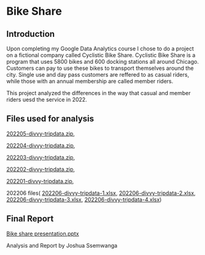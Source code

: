 # Bike Share

## **Introduction**
Upon completing my Google Data Analytics course I chose to do a project on a fictional company called Cyclistic Bike Share. Cyclistic Bike Share is a program that uses 5800 bikes and 600 docking stations all around Chicago. Customers can pay to use these bikes to transport themselves around the city. Single use and day pass customers are reffered to as casual riders, while those with an annual membership are called member riders.

This project analyzed the differences in the way that casual and member riders uesd the service in 2022.

## Files used for analysis

[202205-divvy-tripdata.zip](https://github.com/jssem001/bike-share/files/9311533/202205-divvy-tripdata.zip),

[202204-divvy-tripdata.zip](https://github.com/jssem001/bike-share/files/9311537/202204-divvy-tripdata.zip),

[202203-divvy-tripdata.zip](https://github.com/jssem001/bike-share/files/9311542/202203-divvy-tripdata.zip),

[202202-divvy-tripdata.zip](https://github.com/jssem001/bike-share/files/9311546/202202-divvy-tripdata.zip),

[202201-divvy-tripdata.zip](https://github.com/jssem001/bike-share/files/9311548/202201-divvy-tripdata.zip),

202206 files(
[202206-divvy-tripdata-1.xlsx](https://github.com/jssem001/bike-share/files/9312114/202206-divvy-tripdata-1.xlsx),
[202206-divvy-tripdata-2.xlsx](https://github.com/jssem001/bike-share/files/9312115/202206-divvy-tripdata-2.xlsx),
[202206-divvy-tripdata-3.xlsx](https://github.com/jssem001/bike-share/files/9312116/202206-divvy-tripdata-3.xlsx),
[202206-divvy-tripdata-4.xlsx](https://github.com/jssem001/bike-share/files/9312117/202206-divvy-tripdata-4.xlsx))

## Final Report
[Bike share presentation.pptx](https://github.com/jssem001/bike-share/files/9313719/Bike.share.presentation.pptx)


Analysis and Report by Joshua Ssemwanga
